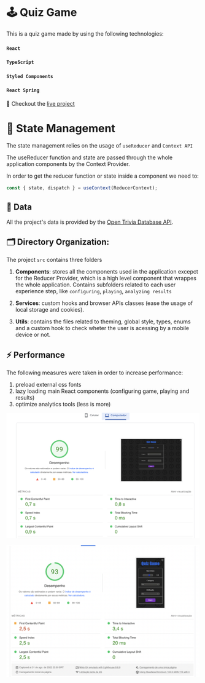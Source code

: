 # 🕹️ Quiz Game

This is a quiz game made by using the following technologies:

#### `React`

#### `TypeScript`

#### `Styled Components`

#### `React Spring`

🚀 Checkout the [live project](https://quiz-play-it.netlify.app/)

# 🤾 State Management

The state management relies on the usage of `useReducer` and `Context API`

The useReducer function and state are passed through the whole application components by the Context Provider.

In order to get the reducer function or state inside a component we need to:

```javascript
const { state, dispatch } = useContext(ReducerContext);
```

## 📖 Data

All the project's data is provided by the [Open Trivia Database API](https://opentdb.com/api_config.php).

## 🗂️ Directory Organization:

The project `src` contains three folders

1. <strong>Components</strong>: stores all the components used in the application excepct for the Reducer Provider, which is a high level component that wrappes the whole application. Contains subfolders related to each user experience step, like `configuring`, `playing`, `analyzing results`

2. <strong>Services</strong>: custom hooks and browser APIs classes (ease the usage of local storage and cookies).

3. <strong>Utils</strong>: contains the files related to theming, global style, types, enums and a custom hook to check wheter the user is acessing by a mobile device or not.

## ⚡ Performance

The following measures were taken in order to increase performance:

1. preload external css fonts
2. lazy loading main React components (configuring game, playing and results)
3. optimize analytics tools (less is more)

![page speed mobile](./perf-imgs/pagespeed-desktop.png)

![page speed desktop](./perf-imgs/pagespeed-mobile.png)
